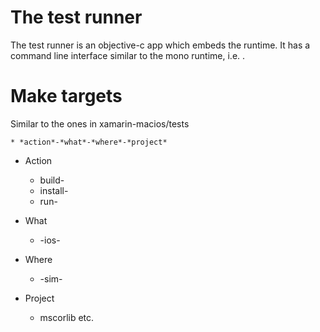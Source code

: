 # The test runner

The test runner is an objective-c app which embeds the runtime. It has a command line interface similar to the mono runtime, i.e.
<exe> <arguments>.

# Make targets

Similar to the ones in xamarin-macios/tests

	* *action*-*what*-*where*-*project*

* Action

	* build-
	* install-
	* run-

* What

	* -ios-

* Where

	* -sim-

* Project

	* mscorlib etc.
